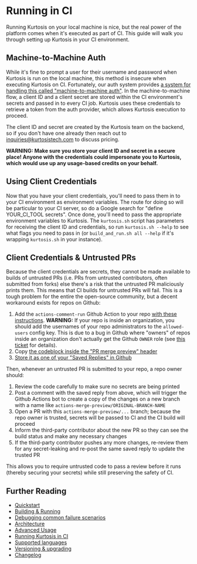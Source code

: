 Running in CI
=============
Running Kurtosis on your local machine is nice, but the real power of the platform comes when it's executed as part of CI. This guide will walk you through setting up Kurtosis in your CI environment.

Machine-to-Machine Auth
-----------------------
While it's fine to prompt a user for their username and password when Kurtosis is run on the local machine, this method is insecure when executing Kurtosis on CI. Fortunately, our auth system provides [a system for handling this called "machine-to-machine auth"](https://auth0.com/docs/flows/client-credentials-flow). In the machine-to-machine flow, a client ID and a client secret are stored within the CI environment's secrets and passed in to every CI job. Kurtosis uses these credentials to retrieve a token from the auth provider, which allows Kurtosis execution to proceed.

The client ID and secret are created by the Kurtosis team on the backend, so if you don't have one already then reach out to [inquiries@kurtosistech.com](mailto:inquiries@kurtosistech.com) to discuss pricing.

**WARNING: Make sure you store your client ID and secret in a secure place! Anyone with the credentials could impersonate you to Kurtosis, which would use up any usage-based credits on your behalf.**

Using Client Credentials
------------------------
Now that you have your client credentials, you'll need to pass them in to your CI environment as environment variables. The route for doing so will be particular to your CI server, so do a Google search for "define YOUR_CI_TOOL secrets". Once done, you'll need to pass the appropriate environment variables to Kurtosis. The `kurtosis.sh` script has parameters for receiving the client ID and credentials, so run `kurtosis.sh --help` to see what flags you need to pass in (or `build_and_run.sh all --help` if it's wrapping `kurtosis.sh` in your instance).

Client Credentials & Untrusted PRs
----------------------------------
Because the client credentials are secrets, they cannot be made available to builds of untrusted PRs (i.e. PRs from untrusted contributors, often submitted from forks) else there's a risk that the untrusted PR maliciously prints them. This means that CI builds for untrusted PRs will fail. This is a tough problem for the entire the open-source community, but a decent workaround exists for repos on Github:

1. Add the `actions-comment-run` Github Action to your repo [with these instructions](https://github.com/mieubrisse/actions-comment-run/tree/allowed-users-for-orgs#introduce-this-action). **WARNING:** If your repo is inside an organization, you should add the usernames of your repo administrators to the `allowed-users` config key. This is due to a bug in Github where "owners" of repos inside an organization don't actually get the Github `OWNER` role (see [this ticket](https://github.community/t/github-actions-have-me-as-contributor-role-when-im-owner/138933/9) for details).
1. Copy [the codeblock inside the "PR merge preview" header](https://github.com/mieubrisse/actions-comment-run/tree/allowed-users-for-orgs#pr-merge-preview)
1. [Store it as one of your "Saved Replies" in Github](https://github.com/mieubrisse/actions-comment-run/tree/allowed-users-for-orgs#tips-saved-replies)

Then, whenever an untrusted PR is submitted to your repo, a repo owner should:

1. Review the code carefully to make sure no secrets are being printed
1. Post a comment with the saved reply from above, which will trigger the Github Actions bot to create a copy of the changes on a new branch with a name like `actions-merge-preview/ORIGINAL-BRANCH-NAME`
1. Open a PR with this `actions-merge-preview/...` branch; because the repo owner is trusted, secrets will be passed to CI and the CI build will proceed
1. Inform the third-party contributor about the new PR so they can see the build status and make any necessary changes
1. If the third-party contributor pushes any more changes, re-review them for any secret-leaking and re-post the same saved reply to update the trusted PR

This allows you to require untrusted code to pass a review before it runs (thereby securing your secrets) while still preserving the safety of CI.

Further Reading
---------------
* [Quickstart](./quickstart.md)
* [Building & Running](./building-and-running.md)
* [Debugging common failure scenarios](./debugging-failed-tests.md)
* [Architecture](./architecture.md)
* [Advanced Usage](./advanced-usage.md)
* [Running Kurtosis in CI](./running-in-ci.md)
* [Supported languages](./supported-languages.md)
* [Versioning & upgrading](./versioning-and-upgrading.md)
* [Changelog](./changelog.md) 
